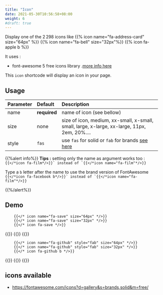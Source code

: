 ```yaml
---
title: "Icon"
date: 2021-05-30T10:56:58+08:00
weight: 6
#draft: true
---
```


Display one of the 2 298 icons like 
{{% icon name="fa-address-card" size="64px" %}}
{{% icon name="fa-bell" size="32px"%}} 
{{% icon fa-apple b %}} 

It uses :

* font-awesome 5 free icons library .[more info here](https://fontawesome.com/icons?d=gallery&s=brands,solid&m=free/)

This `icon` shortcode will display an icon in your page. 

## Usage

| Parameter | Default | Description |
|:--|:--|:--|
| name | **required** | name of icon (see bellow) |
| size | none | size of icon, medium, xx-small, x-small, small, large, x-large, xx-large, 11px, 2em, 20%.... |
| style | `fas` | use `fas` for solid or `fab` for brands [see here](https://fontawesome.com/how-to-use/on-the-web/referencing-icons/basic-use)|

{{%alert info%}}
**Tips :**
setting only the name as argument works too : 
```{{</*icon fa-film*/>}}` instead of `{{</*icon name="fa-film"*/>}}```

Type a `b` letter after the name to use the brand version of FontAwesome
```{{</*icon fa-facebook b*/>}}` instead of `{{</*icon name="fa-film"*/>}}```


{{%/alert%}}

## Demo
```
	{{</* icon name="fa-save" size="64px" */>}}
	{{</* icon name="fa-save" size="32px" */>}}
	{{</* icon fa-save */>}}
```
{{<icon name="fa-save" size="64px">}}
{{<icon name="fa-save" size="32px">}}
{{<icon fa-save>}}

```
	{{</* icon name="fa-github" style="fab" size="64px" */>}}
	{{</* icon name="fa-github" style="fab" size="32px" */>}}
	{{</* icon fa-github b */>}}
```
{{<icon name="fa-github" style="fab" size="64px">}}
{{<icon name="fa-github" style="fab" size="32px">}}
{{<icon fa-github b>}}


## icons available
* https://fontawesome.com/icons?d=gallery&s=brands,solid&m=free/